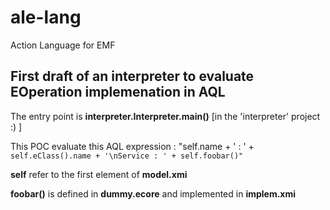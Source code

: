 # ale-lang
Action Language for EMF

First draft of an interpreter to evaluate EOperation implemenation in AQL
---


The entry point is **interpreter.Interpreter.main()** [in the 'interpreter' project :) ]

This POC evaluate this AQL expression :
"self.name + \' : \' + `self.eClass().name + '\nService : ' + self.foobar()"`

**self** refer to the first element of **model.xmi**

**foobar()** is defined in **dummy.ecore** and implemented in **implem.xmi**

